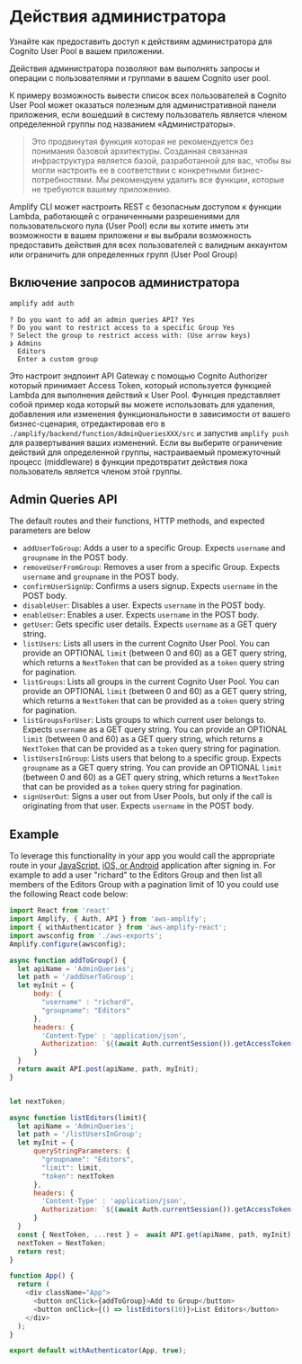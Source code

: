 # Действия администратора

Узнайте как предоставить доступ к действиям администратора для Cognito User Pool в вашем приложении.

Действия администратора позволяют вам выполнять запросы и операции с пользователями и группами в вашем Cognito user pool.

К примеру возможность вывести список всех пользователей в Cognito User Pool может оказаться полезным для административной панели приложения, если вошедший в систему пользователь является членом определенной группы под названием «Администраторы».

> Это продвинутая функция которая не рекомендуется без понимания базовой архитектуры. Созданная связанная инфраструктура является базой, разработанной для вас, чтобы вы могли настроить ее в соответствии с конкретными бизнес-потребностями. Мы рекомендуем удалить все функции, которые не требуются вашему приложению.

Amplify CLI может настроить REST с безопасным доступом к функции Lambda, работающей с ограниченными разрешениями для пользовательского пула (User Pool) если вы хотите иметь эти возможности в вашем приложени и вы выбрали возможность предоставить действия для всех пользователей с валидным аккаунтом или ограничить для определенных групп (User Pool Group)

## Включение запросов администратора

```bash
amplify add auth
```

```console
? Do you want to add an admin queries API? Yes
? Do you want to restrict access to a specific Group Yes
? Select the group to restrict access with: (Use arrow keys)
❯ Admins 
  Editors 
  Enter a custom group 
```

Это настроит эндпоинт API Gateway с помощью Cognito Authorizer который принимает Access Token, который используется функцией Lambda для выполнения действий к User Pool. Функция представляет собой пример кода который вы можете использовать для удаления, добавления или изменения функциональности в зависимости от вашего бизнес-сценария, отредактировав его в `./amplify/backend/function/AdminQueriesXXX/src` и запустив `amplify push` для развертывания ваших изменений. Если вы выберите ограничение действий для определенной группы, настраиваемый промежуточный процесс (middleware) в функции предотвратит действия пока пользователь является членом этой группы. 

## Admin Queries API

The default routes and their functions, HTTP methods, and expected parameters are below
- `addUserToGroup`: Adds a user to a specific Group. Expects `username` and `groupname` in the POST body.
- `removeUserFromGroup`: Removes a user from a specific Group. Expects `username` and `groupname` in the POST body.
- `confirmUserSignUp`: Confirms a users signup. Expects `username` in the POST body.
- `disableUser`: Disables a user. Expects `username` in the POST body.
- `enableUser`: Enables a user. Expects `username` in the POST body.
- `getUser`: Gets specific user details. Expects `username` as a GET query string.
- `listUsers`: Lists all users in the current Cognito User Pool. You can provide an OPTIONAL `limit` (between 0 and 60) as a GET query string, which returns a `NextToken` that can be provided as a `token` query string for pagination.
- `listGroups`: Lists all groups in the current Cognito User Pool. You can provide an OPTIONAL `limit` (between 0 and 60) as a GET query string, which returns a `NextToken` that can be provided as a `token` query string for pagination.
- `listGroupsForUser`: Lists groups to which current user belongs to. Expects `username` as a GET query string. You can provide an OPTIONAL `limit` (between 0 and 60) as a GET query string, which returns a `NextToken` that can be provided as a `token` query string for pagination.
- `listUsersInGroup`: Lists users that belong to a specific group. Expects `groupname` as a GET query string. You can provide an OPTIONAL `limit` (between 0 and 60) as a GET query string, which returns a `NextToken` that can be provided as a `token` query string for pagination.
- `signUserOut`: Signs a user out from User Pools, but only if the call is originating from that user. Expects `username` in the POST body.

## Example

To leverage this functionality in your app you would call the appropriate route in your [JavaScript](~/lib/restapi/authz.md#cognito-user-pools-authorization), [iOS, or Android](~/sdk/api/rest.md#cognito-user-pools-authorization) application after signing in. For example to add a user "richard" to the Editors Group and then list all members of the Editors Group with a pagination limit of 10 you could use the following React code below:

```js
import React from 'react'
import Amplify, { Auth, API } from 'aws-amplify';
import { withAuthenticator } from 'aws-amplify-react';
import awsconfig from './aws-exports';
Amplify.configure(awsconfig);

async function addToGroup() { 
  let apiName = 'AdminQueries';
  let path = '/addUserToGroup';
  let myInit = {
      body: {
        "username" : "richard",
        "groupname": "Editors"
      }, 
      headers: {
        'Content-Type' : 'application/json',
        Authorization: `${(await Auth.currentSession()).getAccessToken().getJwtToken()}`
      } 
  }
  return await API.post(apiName, path, myInit);
}


let nextToken;

async function listEditors(limit){
  let apiName = 'AdminQueries';
  let path = '/listUsersInGroup';
  let myInit = { 
      queryStringParameters: {
        "groupname": "Editors",
        "limit": limit,
        "token": nextToken
      },
      headers: {
        'Content-Type' : 'application/json',
        Authorization: `${(await Auth.currentSession()).getAccessToken().getJwtToken()}`
      }
  }
  const { NextToken, ...rest } =  await API.get(apiName, path, myInit);
  nextToken = NextToken;
  return rest;
}

function App() {
  return (
    <div className="App">
      <button onClick={addToGroup}>Add to Group</button>
      <button onClick={() => listEditors(10)}>List Editors</button>
    </div>
  );
}

export default withAuthenticator(App, true);
```
